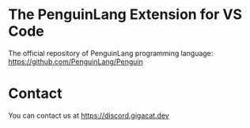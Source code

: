 #  The PenguinLang Extension for VS Code

The official repository of PenguinLang programming language: https://github.com/PenguinLang/Penguin

#  Contact
You can contact us at https://discord.gigacat.dev

